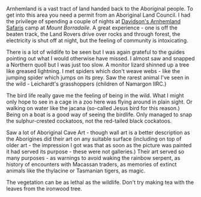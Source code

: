 Arnhemland is a vast tract of land handed back to the Aboriginal people. To get into this area you need a permit from an Aboriginal Land Council. I had the privilege of spending a couple of nights at
[Davidson's Arnhemland Safaris](http://www.arnhemland-safaris.com/)
camp at *Mount Borradaile*. A great experience - one is off the beaten track, the Land Rovers drive over rocks and through forest, the electricity is shut off at night, but the feeling of community is intoxicating.

There is a lot of wildlife to be seen but I was again grateful to the guides pointing out what I would otherwise have missed. I almost saw and snapped a Northern quoll but I was just too slow. A monitor lizard shinned up a tree like greased lightning. I met spiders which don't weave webs - like the jumping spider which jumps on its prey. Saw the rarest animal I've seen in the wild - Leichardt's grasshoppers (children of Namargon IIRC.)

The bird life really gave me the feeling of being in the wild. What I might only hope to see in a cage in a zoo here was flying around in plain sight. Or walking on water like the jacana (so-called Jesus bird for this reason.) Being on a boat is a good way of seeing the birdlife. Only managed to snap the sulphur-crested cockatoos, not the red-tailed black cockatoos.

Saw a lot of Aboriginal Cave Art - though wall art is a better description as the Aborigines did their art on any suitable surface (including on top of older art - the impression I got was that as soon as the picture was painted it had served its purpose - these were not galleries.) Their art served so many purposes - as warnings to avoid waking the rainbow serpent, as history of encounters with Macassan traders, as memories of extinct animals like the thylacine or Tasmanian tigers, as magic.

The vegetation can be as lethal as the wildlife. Don't try making tea with the leaves from the ironwood tree.
